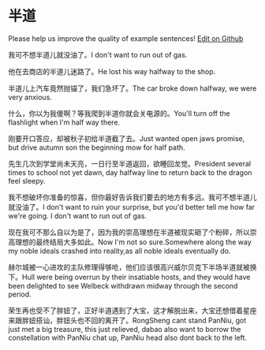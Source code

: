 # 半道

Please help us improve the quality of example sentences! [Edit on Github](https://github.com/jiyushe/jiyu-example-sentence-source/blob/main/chinese/bandao_1.md)

<p><span class="chinese">我可不想半道儿就没油了。</span><span class="english">I don't want to run out of gas.</span></p>

<p><span class="chinese">他在去商店的半道儿迷路了。</span><span class="english">He lost his way halfway to the shop.</span></p>

<p><span class="chinese">半道儿上汽车竟然抛锚了，我们急坏了。</span><span class="english">The car broke down halfway, we were very anxious.</span></p>

<p><span class="chinese">什么，你以为我傻啊？等我爬到半道你就会关电源的。</span><span class="english">You'll turn off the flashlight when I'm half way there.</span></p>

<p><span class="chinese">刚要开口答应，却被秋子初给半道截了去。</span><span class="english">Just wanted open jaws promise, but drive autumn son the beginning mow for half path.</span></p>

<p><span class="chinese">先生几次到学堂尚未天亮，一日行至半道返回，欲睡回龙觉。</span><span class="english">President several times to school not yet dawn, day halfway line to return back to the dragon feel sleepy.</span></p>

<p><span class="chinese">我不想破坏你准备的惊喜，但你最好告诉我们要去的地方有多远。我可不想半道儿就没油了。</span><span class="english">I don't want to ruin your surprise, but you'd better tell me how far we're going. I don't want to run out of gas.</span></p>

<p><span class="chinese">现在我可不那么自以为是了，因为我的崇高理想在半道被现实砸了个粉碎，所以崇高理想的最终结局大多如此。</span><span class="english">Now I'm not so sure.Somewhere along the way my noble ideals crashed into reality,as all noble ideals eventually do.</span></p>

<p><span class="chinese">赫尔城被一心进攻的主队修理得够呛，他们应该很高兴威尔贝克下半场半道就被换下。</span><span class="english">Hull were being overrun by their insatiable hosts, and they would have been delighted to see Welbeck withdrawn midway through the second period.</span></p>

<p><span class="chinese">荣生再也受不了胖妞了，正好半道遇到了大宝，这才解脱出来，大宝还想借着星座来跟胖妞搭讪，胖妞头也不回的离开了。</span><span class="english">RongSheng cant stand PanNiu, got just met a big treasure, this just relieved, dabao also want to borrow the constellation with PanNiu chat up, PanNiu head also dont back to the left.</span></p>

